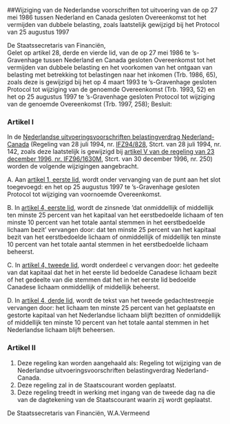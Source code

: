 <meta http-equiv='Content-Type' content='text/html; charset=utf-8' />

##Wijziging van de Nederlandse voorschriften tot uitvoering van de op 27 mei 1986 tussen Nederland en Canada gesloten Overeenkomst tot het vermijden van dubbele belasting, zoals laatstelijk gewijzigd bij het Protocol van 25 augustus 1997

De Staatssecretaris van Financiën,  
Gelet op artikel 28, derde en vierde lid, van de op 27 mei 1986 te ’s-Gravenhage tussen Nederland en Canada gesloten Overeenkomst tot het vermijden van dubbele belasting en het voorkomen van het ontgaan van belasting met betrekking tot belastingen naar het inkomen (Trb. 1986, 65), zoals deze is gewijzigd bij het op 4 maart 1993 te ’s-Gravenhage gesloten Protocol tot wijziging van de genoemde Overeenkomst (Trb. 1993, 52) en het op 25 augustus 1997 te ’s-Gravenhage gesloten Protocol tot wijziging van de genoemde Overeenkomst (Trb. 1997, 258);
Besluit:    

### Artikel  I  

In de [Nederlandse uitvoeringsvoorschriften belastingverdrag Nederland-Canada](../../../../../../../../../../ministeriele-regeling/nederlandse/uitvoeringsvoorschriften/belastingverdrag/nederland-canada/BWBR0006840/README.md) (Regeling van 28 juli 1994, nr. [IFZ94/828](../../../../../../../../../../ministeriele-regeling/nederlandse/uitvoeringsvoorschriften/belastingverdrag/nederland-canada/BWBR0006840/README.md), Stcrt. van 28 juli 1994, nr. 142, zoals deze laatstelijk is gewijzigd bij [artikel V van de regeling van 23 december 1996, nr. IFZ96/1630M](../../../../../../../../../../ministeriele-regeling/nederlandse/uitvoeringsvoorschriften/belastingverdrag/nederland-canada/BWBR0006840/README.md), Stcrt. van 30 december 1996, nr. 250) worden de volgende wijzigingen aangebracht. 

A. Aan [artikel 1, eerste lid](../../../../../../../../../../ministeriele-regeling/nederlandse/uitvoeringsvoorschriften/belastingverdrag/nederland-canada/BWBR0006840/README.md), wordt onder vervanging van de punt aan het slot toegevoegd: en het op 25 augustus 1997 te ’s-Gravenhage gesloten Protocol tot wijziging van voornoemde Overeenkomst.  

B. In [artikel 4, eerste lid](../../../../../../../../../../ministeriele-regeling/nederlandse/uitvoeringsvoorschriften/belastingverdrag/nederland-canada/BWBR0006840/README.md), wordt de zinsnede ’dat onmiddellijk of middellijk ten minste 25 percent van het kapitaal van het eerstbedoelde lichaam of ten minste 10 percent van het totale aantal stemmen in het eerstbedoelde lichaam bezit’ vervangen door: dat ten minste 25 percent van het kapitaal bezit van het eerstbedoelde lichaam of onmiddellijk of middellijk ten minste 10 percent van het totale aantal stemmen in het eerstbedoelde lichaam beheerst.  

C. In [artikel 4, tweede lid](../../../../../../../../../../ministeriele-regeling/nederlandse/uitvoeringsvoorschriften/belastingverdrag/nederland-canada/BWBR0006840/README.md), wordt onderdeel c vervangen door: het gedeelte van dat kapitaal dat het in het eerste lid bedoelde Canadese lichaam bezit of het gedeelte van die stemmen dat het in het eerste lid bedoelde Canadese lichaam onmiddellijk of middellijk beheerst.  

D. In [artikel 4, derde lid](../../../../../../../../../../ministeriele-regeling/nederlandse/uitvoeringsvoorschriften/belastingverdrag/nederland-canada/BWBR0006840/README.md), wordt de tekst van het tweede gedachtestreepje vervangen door: het lichaam ten minste 25 percent van het geplaatste en gestorte kapitaal van het Nederlandse lichaam blijft bezitten of onmiddellijk of middellijk ten minste 10 percent van het totale aantal stemmen in het Nederlandse lichaam blijft beheersen.    

### Artikel  II  

1.  Deze regeling kan worden aangehaald als: Regeling tot wijziging van de Nederlandse uitvoeringsvoorschriften belastingverdrag Nederland-Canada.   
2.  Deze regeling zal in de Staatscourant worden geplaatst.    
3.  Deze regeling treedt in werking met ingang van de tweede dag na die van de dagtekening van de Staatscourant waarin zij wordt geplaatst.   

De 
Staatssecretaris van Financiën, 
W.A.Vermeend    
